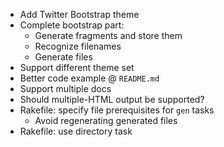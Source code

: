 * Add Twitter Bootstrap theme
* Complete bootstrap part:
  - Generate fragments and store them
  - Recognize filenames
  - Generate files
* Support different theme set
* Better code example @ `README.md`
* Support multiple docs
* Should multiple-HTML output be supported?
* Rakefile: specify file prerequisites for `gen` tasks
  - Avoid regenerating generated files
* Rakefile: use directory task
